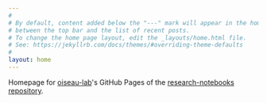 ```yaml
---
#
# By default, content added below the "---" mark will appear in the home page
# between the top bar and the list of recent posts.
# To change the home page layout, edit the _layouts/home.html file.
# See: https://jekyllrb.com/docs/themes/#overriding-theme-defaults
#
layout: home
---
```


Homepage for [oiseau-lab](https://github.com/oiseau-lab)'s GitHub Pages of the [research-notebooks repository](https://github.com/oiseau-lab/research-notebooks).
